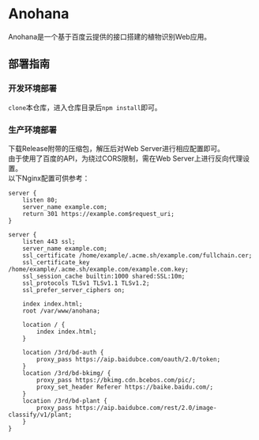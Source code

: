 # Anohana  

Anohana是一个基于百度云提供的接口搭建的植物识别Web应用。

## 部署指南

### 开发环境部署  

`clone`本仓库，进入仓库目录后`npm install`即可。

### 生产环境部署

下载Release附带的压缩包，解压后对Web Server进行相应配置即可。  
由于使用了百度的API，为绕过CORS限制，需在Web Server上进行反向代理设置。  
以下Nginx配置可供参考：

``` nginx
server {
    listen 80;
    server_name example.com;
    return 301 https://example.com$request_uri;
}

server {
    listen 443 ssl;
    server_name example.com;
    ssl_certificate /home/example/.acme.sh/example.com/fullchain.cer;
    ssl_certificate_key /home/example/.acme.sh/example.com/example.com.key;
    ssl_session_cache builtin:1000 shared:SSL:10m;
    ssl_protocols TLSv1 TLSv1.1 TLSv1.2;
    ssl_prefer_server_ciphers on;

    index index.html;
    root /var/www/anohana;

    location / {
        index index.html;
    }

    location /3rd/bd-auth {
        proxy_pass https://aip.baidubce.com/oauth/2.0/token;
    }
    location /3rd/bd-bkimg/ {
        proxy_pass https://bkimg.cdn.bcebos.com/pic/;
        proxy_set_header Referer https://baike.baidu.com/;
    }
    location /3rd/bd-plant {
        proxy_pass https://aip.baidubce.com/rest/2.0/image-classify/v1/plant;
    }
}
```
